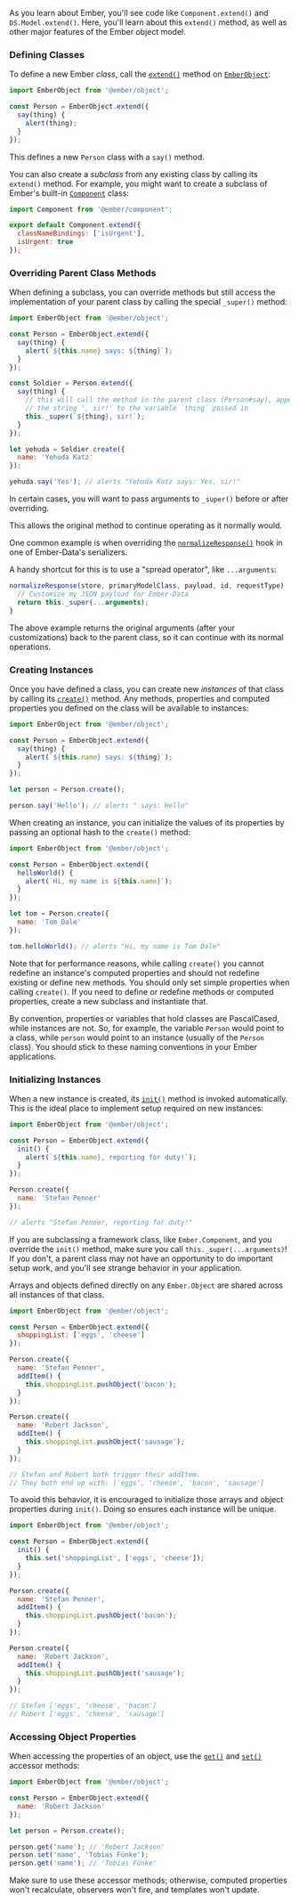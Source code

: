 As you learn about Ember, you'll see code like `Component.extend()` and
`DS.Model.extend()`. Here, you'll learn about this `extend()` method, as well
as other major features of the Ember object model.

### Defining Classes

To define a new Ember _class_, call the [`extend()`](https://api.emberjs.com/ember/3.2/classes/@ember%2Fobject/methods/extend?anchor=extend) method on
[`EmberObject`](https://api.emberjs.com/ember/3.2/modules/@ember%2Fobject):

```javascript
import EmberObject from '@ember/object';

const Person = EmberObject.extend({
  say(thing) {
    alert(thing);
  }
});
```

This defines a new `Person` class with a `say()` method.

You can also create a _subclass_ from any existing class by calling
its `extend()` method. For example, you might want to create a subclass
of Ember's built-in [`Component`](https://api.emberjs.com/ember/3.2/classes/Component) class:


```javascript {data-filename=app/components/todo-item.js}
import Component from '@ember/component';

export default Component.extend({
  classNameBindings: ['isUrgent'],
  isUrgent: true
});
```

### Overriding Parent Class Methods

When defining a subclass, you can override methods but still access the
implementation of your parent class by calling the special `_super()`
method:

```javascript
import EmberObject from '@ember/object';

const Person = EmberObject.extend({
  say(thing) {
    alert(`${this.name} says: ${thing}`);
  }
});

const Soldier = Person.extend({
  say(thing) {
    // this will call the method in the parent class (Person#say), appending
    // the string ', sir!' to the variable `thing` passed in
    this._super(`${thing}, sir!`);
  }
});

let yehuda = Soldier.create({
  name: 'Yehuda Katz'
});

yehuda.say('Yes'); // alerts "Yehuda Katz says: Yes, sir!"
```

In certain cases, you will want to pass arguments to `_super()` before or after overriding.

This allows the original method to continue operating as it normally would.

One common example is when overriding the [`normalizeResponse()`](https://api.emberjs.com/ember-data/3.2/classes/DS.JSONAPISerializer/methods/normalizeResponse?anchor=normalizeResponse) hook in one of Ember-Data's serializers.

A handy shortcut for this is to use a "spread operator", like `...arguments`:

```javascript
normalizeResponse(store, primaryModelClass, payload, id, requestType)  {
  // Customize my JSON payload for Ember-Data
  return this._super(...arguments);
}
```

The above example returns the original arguments (after your customizations) back to the parent class, so it can continue with its normal operations.

### Creating Instances

Once you have defined a class, you can create new _instances_ of that
class by calling its [`create()`](https://api.emberjs.com/ember/3.2/classes/@ember%2Fobject/methods/create?anchor=create) method. Any methods, properties and
computed properties you defined on the class will be available to
instances:

```javascript
import EmberObject from '@ember/object';

const Person = EmberObject.extend({
  say(thing) {
    alert(`${this.name} says: ${thing}`);
  }
});

let person = Person.create();

person.say('Hello'); // alerts " says: Hello"
```

When creating an instance, you can initialize the values of its properties
by passing an optional hash to the `create()` method:

```javascript
import EmberObject from '@ember/object';

const Person = EmberObject.extend({
  helloWorld() {
    alert(`Hi, my name is ${this.name}`);
  }
});

let tom = Person.create({
  name: 'Tom Dale'
});

tom.helloWorld(); // alerts "Hi, my name is Tom Dale"
```

Note that for performance reasons, while calling `create()` you cannot redefine an instance's
computed properties and should not redefine existing or define new methods. You should only set simple properties when calling
`create()`. If you need to define or redefine methods or computed
properties, create a new subclass and instantiate that.

By convention, properties or variables that hold classes are
PascalCased, while instances are not. So, for example, the variable
`Person` would point to a class, while `person` would point to an instance
(usually of the `Person` class). You should stick to these naming
conventions in your Ember applications.

### Initializing Instances

When a new instance is created, its [`init()`](https://api.emberjs.com/ember/3.2/classes/EmberObject/methods/init?anchor=init) method is invoked
automatically. This is the ideal place to implement setup required on new
instances:

```javascript
import EmberObject from '@ember/object';

const Person = EmberObject.extend({
  init() {
    alert(`${this.name}, reporting for duty!`);
  }
});

Person.create({
  name: 'Stefan Penner'
});

// alerts "Stefan Penner, reporting for duty!"
```

If you are subclassing a framework class, like `Ember.Component`, and you
override the `init()` method, make sure you call `this._super(...arguments)`!
If you don't, a parent class may not have an opportunity to do important
setup work, and you'll see strange behavior in your application.

Arrays and objects defined directly on any `Ember.Object` are shared across all instances of that class.

```javascript
import EmberObject from '@ember/object';

const Person = EmberObject.extend({
  shoppingList: ['eggs', 'cheese']
});

Person.create({
  name: 'Stefan Penner',
  addItem() {
    this.shoppingList.pushObject('bacon');
  }
});

Person.create({
  name: 'Robert Jackson',
  addItem() {
    this.shoppingList.pushObject('sausage');
  }
});

// Stefan and Robert both trigger their addItem.
// They both end up with: ['eggs', 'cheese', 'bacon', 'sausage']
```

To avoid this behavior, it is encouraged to initialize those arrays and object properties during `init()`. Doing so ensures each instance will be unique.

```javascript
import EmberObject from '@ember/object';

const Person = EmberObject.extend({
  init() {
    this.set('shoppingList', ['eggs', 'cheese']);
  }
});

Person.create({
  name: 'Stefan Penner',
  addItem() {
    this.shoppingList.pushObject('bacon');
  }
});

Person.create({
  name: 'Robert Jackson',
  addItem() {
    this.shoppingList.pushObject('sausage');
  }
});

// Stefan ['eggs', 'cheese', 'bacon']
// Robert ['eggs', 'cheese', 'sausage']
```

### Accessing Object Properties

When accessing the properties of an object, use the [`get()`](https://api.emberjs.com/ember/3.2/classes/@ember%2Fobject/methods/get?anchor=get)
and [`set()`](https://api.emberjs.com/ember/3.2/classes/@ember%2Fobject/methods/set?anchor=set) accessor methods:


```javascript
import EmberObject from '@ember/object';

const Person = EmberObject.extend({
  name: 'Robert Jackson'
});

let person = Person.create();

person.get('name'); // 'Robert Jackson'
person.set('name', 'Tobias Fünke');
person.get('name'); // 'Tobias Fünke'
```

Make sure to use these accessor methods; otherwise, computed properties won't
recalculate, observers won't fire, and templates won't update.

